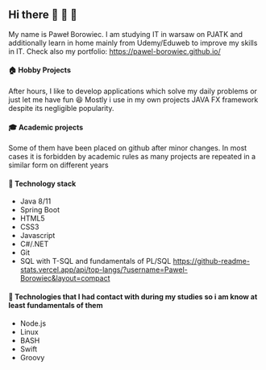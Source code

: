 ## Hi there 👋 :wave: :wave:
My name is Paweł Borowiec. I am studying IT in warsaw on PJATK and additionally learn in home mainly from Udemy/Eduweb to improve my skills in IT.
Check also my portfolio: https://pawel-borowiec.github.io/
#### :house: Hobby Projects
After hours, I like to develop applications which solve my daily problems or just let me have fun 😆 Mostly i use in my own projects JAVA FX framework despite its negligible popularity. 
#### 🎓 Academic projects
Some of them have been placed on github after minor changes. In most cases it is forbidden by academic rules as many projects are repeated in a similar form on different years 
#### 🔧 Technology stack
- Java 8/11
- Spring Boot
- HTML5 
- CSS3
- Javascript
- C#/.NET
- Git
- SQL with T-SQL and fundamentals of PL/SQL
https://github-readme-stats.vercel.app/api/top-langs/?username=Pawel-Borowiec&layout=compact
#### 🔧 Technologies that I had contact with during my studies so i am know at least fundamentals of them
- Node.js
- Linux
- BASH
- Swift
- Groovy
